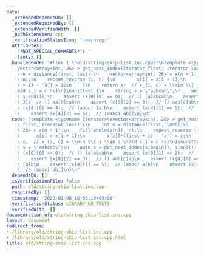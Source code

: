 ```yaml
---
data:
  _extendedDependsOn: []
  _extendedRequiredBy: []
  _extendedVerifiedWith: []
  _pathExtension: cpp
  _verificationStatusIcon: ':warning:'
  attributes:
    '*NOT_SPECIAL_COMMENTS*': ''
    links: []
  bundledCode: "#line 1 \"old/string-skip-list.inc.cpp\"\ntemplate <typename Iterator>\n\
    vector<array<int, 26> > get_next_index(Iterator first, Iterator last) {\n    int\
    \ n = distance(first, last);\n    vector<array<int, 26> > x(n + 1);\n    fill(whole(x[n]),\
    \ n);\n    repeat_reverse (i, n) {\n        x[i] = x[i + 1];\n        x[i][*(first\
    \ + i) - 'a'] = i;\n    }\n    return x;  // x_{i, c} = \\min \\{ j \\ge i \\\
    mid s_j = c \\}\n}\nunittest {\n    string s = \"aabcab\";\n    auto x = get_next_index(s.begin(),\
    \ s.end());\n    assert (x[0][0] == 0);  // () [a]abcab\n    assert (x[0][1] ==\
    \ 2);  // () aa[b]cab\n    assert (x[0][2] == 3);  // () aab[c]ab\n    assert\
    \ (x[4][0] == 4);  // (aabc) [a]b\n    assert (x[4][1] == 5);  // (aabc) a[b]\n\
    \    assert (x[4][2] == 6);  // (aabc) ab[]\n}\n"
  code: "template <typename Iterator>\nvector<array<int, 26> > get_next_index(Iterator\
    \ first, Iterator last) {\n    int n = distance(first, last);\n    vector<array<int,\
    \ 26> > x(n + 1);\n    fill(whole(x[n]), n);\n    repeat_reverse (i, n) {\n  \
    \      x[i] = x[i + 1];\n        x[i][*(first + i) - 'a'] = i;\n    }\n    return\
    \ x;  // x_{i, c} = \\min \\{ j \\ge i \\mid s_j = c \\}\n}\nunittest {\n    string\
    \ s = \"aabcab\";\n    auto x = get_next_index(s.begin(), s.end());\n    assert\
    \ (x[0][0] == 0);  // () [a]abcab\n    assert (x[0][1] == 2);  // () aa[b]cab\n\
    \    assert (x[0][2] == 3);  // () aab[c]ab\n    assert (x[4][0] == 4);  // (aabc)\
    \ [a]b\n    assert (x[4][1] == 5);  // (aabc) a[b]\n    assert (x[4][2] == 6);\
    \  // (aabc) ab[]\n}\n"
  dependsOn: []
  isVerificationFile: false
  path: old/string-skip-list.inc.cpp
  requiredBy: []
  timestamp: '2020-01-08 18:35:19+09:00'
  verificationStatus: LIBRARY_NO_TESTS
  verifiedWith: []
documentation_of: old/string-skip-list.inc.cpp
layout: document
redirect_from:
- /library/old/string-skip-list.inc.cpp
- /library/old/string-skip-list.inc.cpp.html
title: old/string-skip-list.inc.cpp
---
```

